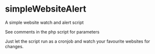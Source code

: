 # simpleWebsiteAlert
A simple website watch and alert script

See comments in the php script for parameters

Just let the script run as a cronjob and watch your favourite websites for changes.
